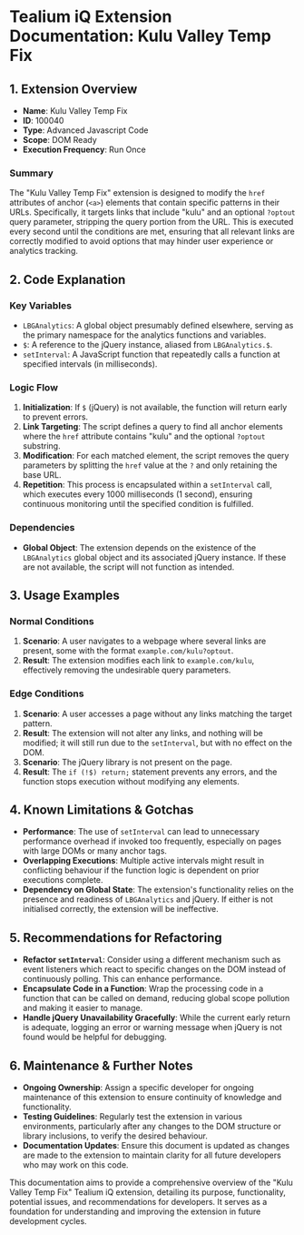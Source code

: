 # Tealium iQ Extension Documentation: Kulu Valley Temp Fix

## 1. Extension Overview
- **Name**: Kulu Valley Temp Fix
- **ID**: 100040
- **Type**: Advanced Javascript Code
- **Scope**: DOM Ready
- **Execution Frequency**: Run Once

### Summary
The "Kulu Valley Temp Fix" extension is designed to modify the `href` attributes of anchor (`<a>`) elements that contain specific patterns in their URLs. Specifically, it targets links that include "kulu" and an optional `?optout` query parameter, stripping the query portion from the URL. This is executed every second until the conditions are met, ensuring that all relevant links are correctly modified to avoid options that may hinder user experience or analytics tracking.

## 2. Code Explanation

### Key Variables
- `LBGAnalytics`: A global object presumably defined elsewhere, serving as the primary namespace for the analytics functions and variables.
- `$`: A reference to the jQuery instance, aliased from `LBGAnalytics.$`.
- `setInterval`: A JavaScript function that repeatedly calls a function at specified intervals (in milliseconds).
  
### Logic Flow
1. **Initialization**: If `$` (jQuery) is not available, the function will return early to prevent errors.
2. **Link Targeting**: The script defines a query to find all anchor elements where the `href` attribute contains "kulu" and the optional `?optout` substring.
3. **Modification**: For each matched element, the script removes the query parameters by splitting the `href` value at the `?` and only retaining the base URL.
4. **Repetition**: This process is encapsulated within a `setInterval` call, which executes every 1000 milliseconds (1 second), ensuring continuous monitoring until the specified condition is fulfilled.

### Dependencies
- **Global Object**: The extension depends on the existence of the `LBGAnalytics` global object and its associated jQuery instance. If these are not available, the script will not function as intended.

## 3. Usage Examples

### Normal Conditions
1. **Scenario**: A user navigates to a webpage where several links are present, some with the format `example.com/kulu?optout`.
2. **Result**: The extension modifies each link to `example.com/kulu`, effectively removing the undesirable query parameters.

### Edge Conditions
1. **Scenario**: A user accesses a page without any links matching the target pattern.
2. **Result**: The extension will not alter any links, and nothing will be modified; it will still run due to the `setInterval`, but with no effect on the DOM.
3. **Scenario**: The jQuery library is not present on the page.
4. **Result**: The `if (!$) return;` statement prevents any errors, and the function stops execution without modifying any elements.

## 4. Known Limitations & Gotchas
- **Performance**: The use of `setInterval` can lead to unnecessary performance overhead if invoked too frequently, especially on pages with large DOMs or many anchor tags.
- **Overlapping Executions**: Multiple active intervals might result in conflicting behaviour if the function logic is dependent on prior executions complete.
- **Dependency on Global State**: The extension's functionality relies on the presence and readiness of `LBGAnalytics` and jQuery. If either is not initialised correctly, the extension will be ineffective.

## 5. Recommendations for Refactoring
- **Refactor `setInterval`**: Consider using a different mechanism such as event listeners which react to specific changes on the DOM instead of continuously polling. This can enhance performance.
- **Encapsulate Code in a Function**: Wrap the processing code in a function that can be called on demand, reducing global scope pollution and making it easier to manage.
- **Handle jQuery Unavailability Gracefully**: While the current early return is adequate, logging an error or warning message when jQuery is not found would be helpful for debugging.

## 6. Maintenance & Further Notes
- **Ongoing Ownership**: Assign a specific developer for ongoing maintenance of this extension to ensure continuity of knowledge and functionality.
- **Testing Guidelines**: Regularly test the extension in various environments, particularly after any changes to the DOM structure or library inclusions, to verify the desired behaviour.
- **Documentation Updates**: Ensure this document is updated as changes are made to the extension to maintain clarity for all future developers who may work on this code.

This documentation aims to provide a comprehensive overview of the "Kulu Valley Temp Fix" Tealium iQ extension, detailing its purpose, functionality, potential issues, and recommendations for developers. It serves as a foundation for understanding and improving the extension in future development cycles.